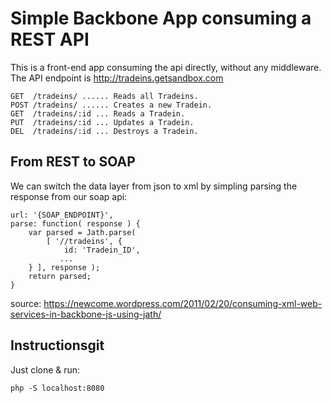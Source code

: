 # Simple Backbone App consuming a REST API

This is a front-end app consuming the api directly, without any middleware.
The API endpoint is http://tradeins.getsandbox.com
```
GET  /tradeins/ ...... Reads all Tradeins.
POST /tradeins/ ...... Creates a new Tradein.
GET  /tradeins/:id ... Reads a Tradein.
PUT  /tradeins/:id ... Updates a Tradein.
DEL  /tradeins/:id ... Destroys a Tradein.
```

## From REST to SOAP
We can switch the data layer from json to xml by simpling parsing the response from our soap api:
```
url: '{SOAP_ENDPOINT}',
parse: function( response ) { 
    var parsed = Jath.parse( 
        [ '//tradeins', {  
            id: 'Tradein_ID', 
           ...
    } ], response );
    return parsed;
}
```
source: https://newcome.wordpress.com/2011/02/20/consuming-xml-web-services-in-backbone-js-using-jath/

## Instructionsgit 
Just clone & run:
```
php -S localhost:8080
```